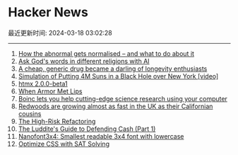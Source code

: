 # Hacker News

最近更新时间: 2024-03-18 03:02:28

--- 
1. [How the abnormal gets normalised – and what to do about it](https://www.bbc.com/future/article/20240314-how-the-abnormal-gets-normalised-and-what-to-do-about-it) 
2. [Ask God's words in different religions with AI](https://askreligion.com/) 
3. [A cheap, generic drug became a darling of longevity enthusiasts](https://www.washingtonpost.com/business/2024/03/15/rapamycin-longevity-drug/) 
4. [Simulation of Putting 4M Suns in a Black Hole over New York [video]](https://www.youtube.com/watch?v=pDUUT2Y_9qk) 
5. [htmx 2.0.0-beta1](https://v2-0v2-0.htmx.org/posts/2024-03-15-htmx-2-0-0-beta1-is-released/) 
6. [When Armor Met Lips](https://crookedtimber.org/2024/03/16/occasional-paper-when-armor-met-lips) 
7. [Boinc lets you help cutting-edge science research using your computer](https://boinc.berkeley.edu/index.php) 
8. [Redwoods are growing almost as fast in the UK as their Californian cousins](https://theconversation.com/redwood-trees-are-growing-almost-as-fast-in-the-uk-as-their-californian-cousins-new-study-225475) 
9. [The High-Risk Refactoring](https://webup.org/blog/the-high-risk-refactoring/) 
10. [The Luddite's Guide to Defending Cash (Part 1)](https://www.asomo.co/p/the-luddites-guide-to-defending-physical-cash) 
11. [Nanofont3x4: Smallest readable 3x4 font with lowercase](https://github.com/Michaelangel007/nanofont3x4) 
12. [Optimize CSS with SAT Solving](https://github.com/matthewhague/sat-css-tool) 
